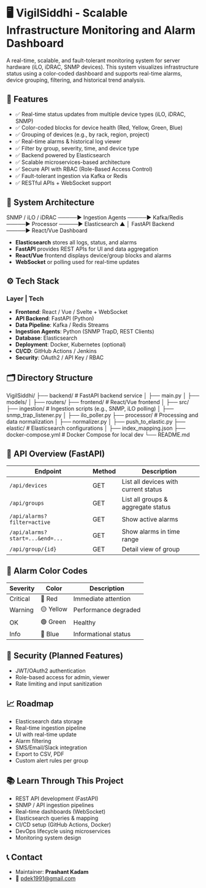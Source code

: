 # 🖥️ VigilSiddhi - Scalable Infrastructure Monitoring and Alarm Dashboard
A real-time, scalable, and fault-tolerant monitoring system for server hardware (iLO, iDRAC, SNMP devices). This system visualizes infrastructure status using a color-coded dashboard and supports real-time alarms, device grouping, filtering, and historical trend analysis.

## 📌 Features
- ✅ Real-time status updates from multiple device types (iLO, iDRAC, SNMP)
- ✅ Color-coded blocks for device health (Red, Yellow, Green, Blue)
- ✅ Grouping of devices (e.g., by rack, region, project)
- ✅ Real-time alarms & historical log viewer
- ✅ Filter by group, severity, time, and device type
- ✅ Backend powered by Elasticsearch
- ✅ Scalable microservices-based architecture
- ✅ Secure API with RBAC (Role-Based Access Control)
- ✅ Fault-tolerant ingestion via Kafka or Redis
- ✅ RESTful APIs + WebSocket support

## 🧱 System Architecture
SNMP / iLO / iDRAC ─────► Ingestion Agents ─────► Kafka/Redis ─────► Processor ─────► Elasticsearch
▲
│
FastAPI Backend ─────► React/Vue Dashboard


- **Elasticsearch** stores all logs, status, and alarms
- **FastAPI** provides REST APIs for UI and data aggregation
- **React/Vue** frontend displays device/group blocks and alarms
- **WebSocket** or polling used for real-time updates

## ⚙️ Tech Stack
### Layer | Tech
- **Frontend**: React / Vue / Svelte + WebSocket
- **API Backend**: FastAPI (Python)
- **Data Pipeline**: Kafka / Redis Streams
- **Ingestion Agents**: Python (SNMP TrapD, REST Clients)
- **Database**: Elasticsearch
- **Deployment**: Docker, Kubernetes (optional)
- **CI/CD**: GitHub Actions / Jenkins
- **Security**: OAuth2 / API Key / RBAC

## 🗂️ Directory Structure
VigilSiddhi/
├── backend/ # FastAPI backend service
│ ├── main.py
│ ├── models/
│ ├── routers/
├── frontend/ # React/Vue frontend
│ ├── src/
├── ingestion/ # Ingestion scripts (e.g., SNMP, iLO polling)
│ ├── snmp_trap_listener.py
│ ├── ilo_poller.py
├── processor/ # Processing and data normalization
│ ├── normalizer.py
│ ├── push_to_elastic.py
├── elastic/ # Elasticsearch configurations
│ ├── index_mapping.json
├── docker-compose.yml # Docker Compose for local dev
└── README.md


## 🔌 API Overview (FastAPI)

| Endpoint                       | Method | Description                                   |
|---------------------------------|--------|-----------------------------------------------|
| `/api/devices`                  | GET    | List all devices with current status          |
| `/api/groups`                   | GET    | List all groups & aggregate status            |
| `/api/alarms?filter=active`     | GET    | Show active alarms                            |
| `/api/alarms?start=...&end=...` | GET    | Show alarms in time range                     |
| `/api/group/{id}`               | GET    | Detail view of group                          |

## 🔔 Alarm Color Codes

| Severity | Color | Description          |
|----------|-------|----------------------|
| Critical | 🔴 Red | Immediate attention  |
| Warning  | 🟡 Yellow | Performance degraded |
| OK       | 🟢 Green | Healthy              |
| Info     | 🔵 Blue | Informational status |

## 🔐 Security (Planned Features)
- JWT/OAuth2 authentication
- Role-based access for admin, viewer
- Rate limiting and input sanitization

## 📈 Roadmap
- Elasticsearch data storage
- Real-time ingestion pipeline
- UI with real-time update
- Alarm filtering
- SMS/Email/Slack integration
- Export to CSV, PDF
- Custom alert rules per group


## 📚 Learn Through This Project
- REST API development (FastAPI)
- SNMP / API ingestion pipelines
- Real-time dashboards (WebSocket)
- Elasticsearch queries & mapping
- CI/CD setup (GitHub Actions, Docker)
- DevOps lifecycle using microservices
- Monitoring system design

## 📞 Contact
- Maintainer: **Prashant Kadam**
- 📧 pdek1991@gmail.com

